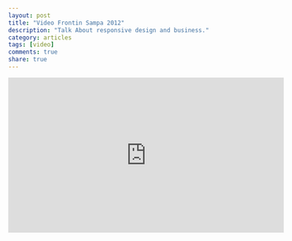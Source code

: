 ```yaml
---
layout: post
title: "Video Frontin Sampa 2012"
description: "Talk About responsive design and business."
category: articles
tags: [video]
comments: true
share: true
---
```


<iframe width="560" height="315" src="http://www.youtube.com/embed/do1Ovs5oQkM" frameborder="0"> </iframe>
